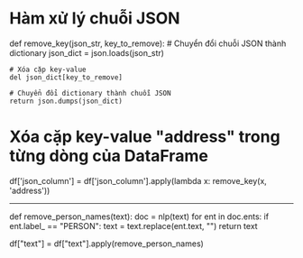 # Hàm xử lý chuỗi JSON
def remove_key(json_str, key_to_remove):
    # Chuyển đổi chuỗi JSON thành dictionary
    json_dict = json.loads(json_str)
    
    # Xóa cặp key-value
    del json_dict[key_to_remove]
    
    # Chuyển đổi dictionary thành chuỗi JSON
    return json.dumps(json_dict)

# Xóa cặp key-value "address" trong từng dòng của DataFrame
df['json_column'] = df['json_column'].apply(lambda x: remove_key(x, 'address'))

-----------------------
def remove_person_names(text):
    doc = nlp(text)
    for ent in doc.ents:
        if ent.label_ == "PERSON":
            text = text.replace(ent.text, "")
    return text

df["text"] = df["text"].apply(remove_person_names)


